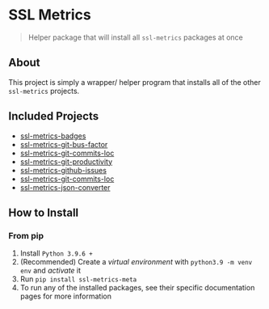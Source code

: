 # SSL Metrics

> Helper package that will install all `ssl-metrics` packages at once

## About

This project is simply a wrapper/ helper program that installs all of the other `ssl-metrics` projects.

## Included Projects

- [ssl-metrics-badges](https://github.com/SoftwareSystemsLaboratory/ssl-metrics-badges)
- [ssl-metrics-git-bus-factor](https://github.com/SoftwareSystemsLaboratory/ssl-metrics-git-bus-factor)
- [ssl-metrics-git-commits-loc](https://github.com/SoftwareSystemsLaboratory/ssl-metrics-git-commits-loc)
- [ssl-metrics-git-productivity](https://github.com/SoftwareSystemsLaboratory/ssl-metrics-git-productivity)
- [ssl-metrics-github-issues](https://github.com/SoftwareSystemsLaboratory/ssl-metrics-github-issues)
- [ssl-metrics-git-commits-loc](https://github.com/SoftwareSystemsLaboratory/ssl-metrics-git-commits-loc)
- [ssl-metrics-json-converter](https://github.com/SoftwareSystemsLaboratory/ssl-metrics-json-converter)

## How to Install

### From pip

1. Install `Python 3.9.6 +`
2. (Recommended) Create a *virtual environment* with `python3.9 -m venv env` and *activate* it
3. Run `pip install ssl-metrics-meta`
4. To run any of the installed packages, see their specific documentation pages for more information
